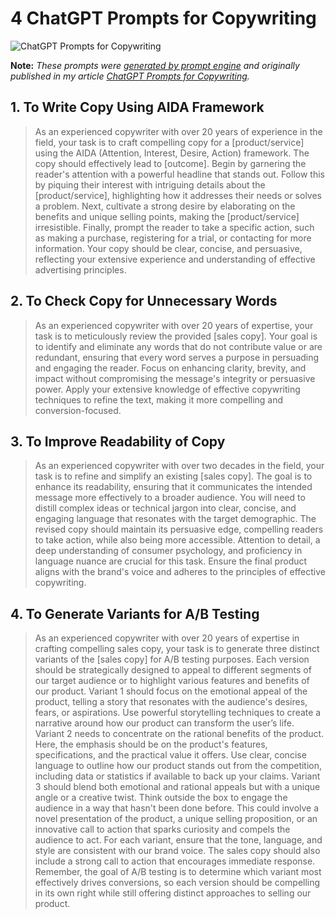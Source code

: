 # 4 ChatGPT Prompts for Copywriting

![ChatGPT Prompts for Copywriting](https://cdn.sanity.io/images/zc1yyogj/production/c3481783eb016cfca594b90b2b7d7e51f383dace-1200x630.png?w=1200&q=100)

**Note:** *These prompts were [generated by prompt engine](https://www.promptengine.cc) and originally published in my article [ChatGPT Prompts for Copywriting](https://promptadvance.club/blog/chatgpt-prompts-for-copywriting).*

## 1. To Write Copy Using AIDA Framework

> As an experienced copywriter with over 20 years of experience in the field, your task is to craft compelling copy for a [product/service] using the AIDA (Attention, Interest, Desire, Action) framework. The copy should effectively lead to [outcome]. Begin by garnering the reader's attention with a powerful headline that stands out. Follow this by piquing their interest with intriguing details about the [product/service], highlighting how it addresses their needs or solves a problem. Next, cultivate a strong desire by elaborating on the benefits and unique selling points, making the [product/service] irresistible. Finally, prompt the reader to take a specific action, such as making a purchase, registering for a trial, or contacting for more information. Your copy should be clear, concise, and persuasive, reflecting your extensive experience and understanding of effective advertising principles.

## 2. To Check Copy for Unnecessary Words

> As an experienced copywriter with over 20 years of expertise, your task is to meticulously review the provided [sales copy]. Your goal is to identify and eliminate any words that do not contribute value or are redundant, ensuring that every word serves a purpose in persuading and engaging the reader. Focus on enhancing clarity, brevity, and impact without compromising the message's integrity or persuasive power. Apply your extensive knowledge of effective copywriting techniques to refine the text, making it more compelling and conversion-focused.

## 3. To Improve Readability of Copy

> As an experienced copywriter with over two decades in the field, your task is to refine and simplify an existing [sales copy]. The goal is to enhance its readability, ensuring that it communicates the intended message more effectively to a broader audience. You will need to distill complex ideas or technical jargon into clear, concise, and engaging language that resonates with the target demographic. The revised copy should maintain its persuasive edge, compelling readers to take action, while also being more accessible. Attention to detail, a deep understanding of consumer psychology, and proficiency in language nuance are crucial for this task. Ensure the final product aligns with the brand's voice and adheres to the principles of effective copywriting.

## 4. To Generate Variants for A/B Testing

> As an experienced copywriter with over 20 years of expertise in crafting compelling sales copy, your task is to generate three distinct variants of the [sales copy] for A/B testing purposes. Each version should be strategically designed to appeal to different segments of our target audience or to highlight various features and benefits of our product. Variant 1 should focus on the emotional appeal of the product, telling a story that resonates with the audience's desires, fears, or aspirations. Use powerful storytelling techniques to create a narrative around how our product can transform the user’s life. Variant 2 needs to concentrate on the rational benefits of the product. Here, the emphasis should be on the product's features, specifications, and the practical value it offers. Use clear, concise language to outline how our product stands out from the competition, including data or statistics if available to back up your claims. Variant 3 should blend both emotional and rational appeals but with a unique angle or a creative twist. Think outside the box to engage the audience in a way that hasn't been done before. This could involve a novel presentation of the product, a unique selling proposition, or an innovative call to action that sparks curiosity and compels the audience to act. For each variant, ensure that the tone, language, and style are consistent with our brand voice. The sales copy should also include a strong call to action that encourages immediate response. Remember, the goal of A/B testing is to determine which variant most effectively drives conversions, so each version should be compelling in its own right while still offering distinct approaches to selling our product.